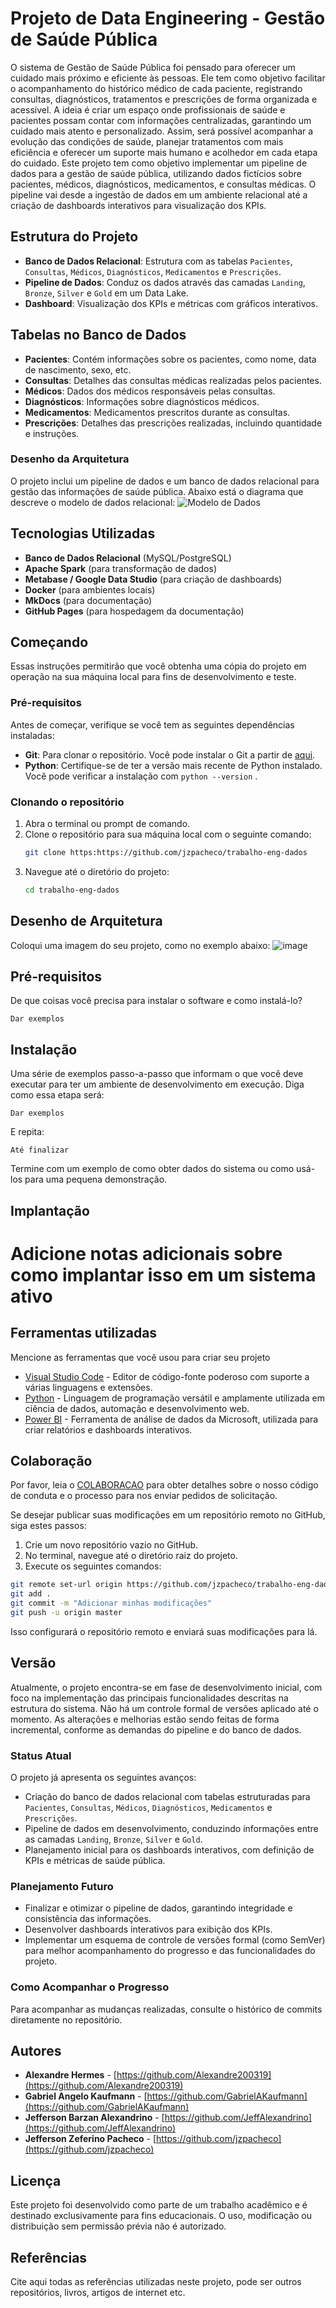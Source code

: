 # Projeto de Data Engineering - Gestão de Saúde Pública
O sistema de Gestão de Saúde Pública foi pensado para oferecer um cuidado mais próximo e eficiente às pessoas. Ele tem como objetivo facilitar o acompanhamento do histórico médico de cada paciente, registrando consultas, diagnósticos, tratamentos e prescrições de forma organizada e acessível.
A ideia é criar um espaço onde profissionais de saúde e pacientes possam contar com informações centralizadas, garantindo um cuidado mais atento e personalizado. Assim, será possível acompanhar a evolução das condições de saúde, planejar tratamentos com mais eficiência e oferecer um suporte mais humano e acolhedor em cada etapa do cuidado.
Este projeto tem como objetivo implementar um pipeline de dados para a gestão de saúde pública, utilizando dados fictícios sobre pacientes, médicos, diagnósticos, medicamentos, e consultas médicas. O pipeline vai desde a ingestão de dados em um ambiente relacional até a criação de dashboards interativos para visualização dos KPIs.

## Estrutura do Projeto
- **Banco de Dados Relacional**: Estrutura com as tabelas `Pacientes`, `Consultas`, `Médicos`, `Diagnósticos`, `Medicamentos` e `Prescrições`.
- **Pipeline de Dados**: Conduz os dados através das camadas `Landing`, `Bronze`, `Silver` e `Gold` em um Data Lake.
- **Dashboard**: Visualização dos KPIs e métricas com gráficos interativos.

## Tabelas no Banco de Dados
- **Pacientes**: Contém informações sobre os pacientes, como nome, data de nascimento, sexo, etc.
- **Consultas**: Detalhes das consultas médicas realizadas pelos pacientes.
- **Médicos**: Dados dos médicos responsáveis pelas consultas.
- **Diagnósticos**: Informações sobre diagnósticos médicos.
- **Medicamentos**: Medicamentos prescritos durante as consultas.
- **Prescrições**: Detalhes das prescrições realizadas, incluindo quantidade e instruções.

### Desenho da Arquitetura
O projeto inclui um pipeline de dados e um banco de dados relacional para gestão das informações de saúde pública. Abaixo está o diagrama que descreve o modelo de dados relacional:
![Modelo de Dados](diagrama.png)


## Tecnologias Utilizadas
- **Banco de Dados Relacional** (MySQL/PostgreSQL)
- **Apache Spark** (para transformação de dados)
- **Metabase / Google Data Studio** (para criação de dashboards)
- **Docker** (para ambientes locais)
- **MkDocs** (para documentação)
- **GitHub Pages** (para hospedagem da documentação)

## Começando
Essas instruções permitirão que você obtenha uma cópia do projeto em operação na sua máquina local para fins de desenvolvimento e teste.
### Pré-requisitos
Antes de começar, verifique se você tem as seguintes dependências instaladas:
- **Git**: Para clonar o repositório. Você pode instalar o Git a partir de [aqui](https://git-scm.com/).
- **Python**: Certifique-se de ter a versão mais recente de Python instalado. Você pode verificar a instalação com `python --version` .
### Clonando o repositório
1. Abra o terminal ou prompt de comando.
2. Clone o repositório para sua máquina local com o seguinte comando:
   ```bash
   git clone https:https://github.com/jzpacheco/trabalho-eng-dados
   ```
3. Navegue até o diretório do projeto:
   ```bash
   cd trabalho-eng-dados
   ```

## Desenho de Arquitetura
Coloqui uma imagem do seu projeto, como no exemplo abaixo:
![image](https://github.com/jlsilva01/projeto-ed-satc/assets/484662/541de6ab-03fa-49b3-a29f-dec8857360c1)

## Pré-requisitos
De que coisas você precisa para instalar o software e como instalá-lo?

```
Dar exemplos
```

## Instalação
Uma série de exemplos passo-a-passo que informam o que você deve executar para ter um ambiente de desenvolvimento em execução.
Diga como essa etapa será:

```
Dar exemplos
```

E repita:

```
Até finalizar
```

Termine com um exemplo de como obter dados do sistema ou como usá-los para uma pequena demonstração.

## Implantação
Adicione notas adicionais sobre como implantar isso em um sistema ativo
=======
## Ferramentas utilizadas

Mencione as ferramentas que você usou para criar seu projeto

* [Visual Studio Code](https://code.visualstudio.com/) - Editor de código-fonte poderoso com suporte a várias linguagens e extensões.
* [Python](https://www.python.org/) - Linguagem de programação versátil e amplamente utilizada em ciência de dados, automação e desenvolvimento web.
* [Power BI](https://powerbi.microsoft.com/) - Ferramenta de análise de dados da Microsoft, utilizada para criar relatórios e dashboards interativos.

## Colaboração
Por favor, leia o [COLABORACAO](https://gist.github.com/usuario/colaboracao.md) para obter detalhes sobre o nosso código de conduta e o processo para nos enviar pedidos de solicitação.

Se desejar publicar suas modificações em um repositório remoto no GitHub, siga estes passos:

1. Crie um novo repositório vazio no GitHub.
2. No terminal, navegue até o diretório raiz do projeto.
3. Execute os seguintes comandos:

```bash
git remote set-url origin https://github.com/jzpacheco/trabalho-eng-dados
git add .
git commit -m "Adicionar minhas modificações"
git push -u origin master
```

Isso configurará o repositório remoto e enviará suas modificações para lá.

## Versão
Atualmente, o projeto encontra-se em fase de desenvolvimento inicial, com foco na implementação das principais funcionalidades descritas na estrutura do sistema. Não há um controle formal de versões aplicado até o momento. As alterações e melhorias estão sendo feitas de forma incremental, conforme as demandas do pipeline e do banco de dados.  
### Status Atual
O projeto já apresenta os seguintes avanços:  
- Criação do banco de dados relacional com tabelas estruturadas para `Pacientes`, `Consultas`, `Médicos`, `Diagnósticos`, `Medicamentos` e `Prescrições`.  
- Pipeline de dados em desenvolvimento, conduzindo informações entre as camadas `Landing`, `Bronze`, `Silver` e `Gold`.  
- Planejamento inicial para os dashboards interativos, com definição de KPIs e métricas de saúde pública.
### Planejamento Futuro
- Finalizar e otimizar o pipeline de dados, garantindo integridade e consistência das informações.
- Desenvolver dashboards interativos para exibição dos KPIs.
- Implementar um esquema de controle de versões formal (como SemVer) para melhor acompanhamento do progresso e das funcionalidades do projeto.  
### Como Acompanhar o Progresso
Para acompanhar as mudanças realizadas, consulte o histórico de commits diretamente no repositório.

## Autores
* **Alexandre Hermes** - [https://github.com/Alexandre200319](https://github.com/Alexandre200319)
* **Gabriel Angelo Kaufmann** - [https://github.com/GabrielAKaufmann](https://github.com/GabrielAKaufmann)
* **Jefferson Barzan Alexandrino** - [https://github.com/JeffAlexandrino](https://github.com/JeffAlexandrino)
* **Jefferson Zeferino Pacheco** - [https://github.com/jzpacheco](https://github.com/jzpacheco)

## Licença
Este projeto foi desenvolvido como parte de um trabalho acadêmico e é destinado exclusivamente para fins educacionais. O uso, modificação ou distribuição sem permissão prévia não é autorizado.

## Referências
Cite aqui todas as referências utilizadas neste projeto, pode ser outros repositórios, livros, artigos de internet etc.
